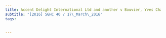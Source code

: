 ```yaml
---
title: Accent Delight International Ltd and another v Bouvier, Yves Charles Edgar and others 
subtitle: "[2016] SGHC 40 / 17\_March\_2016"
tags:


---
```


